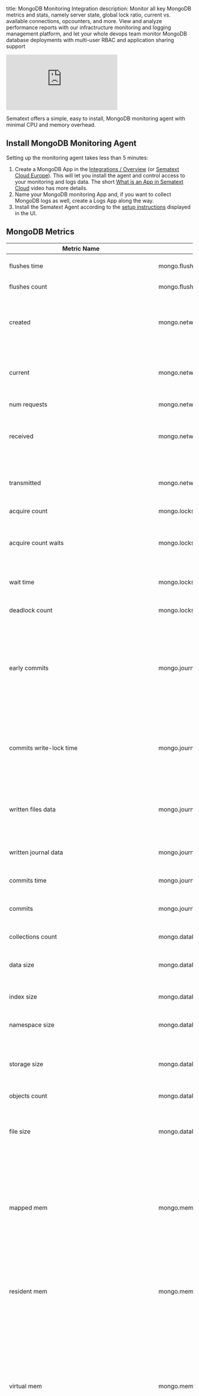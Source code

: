 title: MongoDB Monitoring Integration
description: Monitor all key MongoDB metrics and stats, namely server state, global lock ratio, current vs. available connections, opcounters, and more. View and analyze performance reports with our infractructure monitoring and logging management platform, and let your whole devops team monitor MongoDB database deployments with multi-user RBAC and application sharing support

<div class="video_container">
<iframe class="video" src="https://www.youtube.com/embed/BIERrXzbiNM" frameborder="0" allowfullscreen ></iframe>
</div>

Sematext offers a simple, easy to install, MongoDB monitoring agent with minimal CPU and memory overhead.

## Install MongoDB Monitoring Agent

Setting up the monitoring agent takes less than 5 minutes:

1.  Create a MongoDB App in the  [Integrations / Overview](https://apps.sematext.com/ui/monitoring-create) (or  [Sematext Cloud Europe](https://apps.eu.sematext.com/ui/monitoring-create)). This will let you install the agent and control access to your monitoring and logs data. The short  [What is an App in Sematext Cloud](https://www.youtube.com/watch?v=tr_qxdr8dvk&index=14&list=plt_fd32ofypflbfzz_hiafnqjdltth1ns) video has more details.
2.  Name your MongoDB monitoring App and, if you want to collect MongoDB logs as well, create a Logs App along the way.
3.  Install the Sematext Agent according to the  [setup instructions](https://apps.sematext.com/ui/howto/MongoDB/overview) displayed in the UI.

## MongoDB Metrics

Metric Name | Key | Agg | Type | Description
--- | --- | --- | --- | ---
flushes time | mongo.flushes.time | Sum | Long | Time spend in flushes during the collection interval
flushes count | mongo.flushes | Sum | Long | Flushes in collection interval
created | mongo.network.connections.total | Sum | Long | Created provides a count of all incoming connections created to the server. This number includes connections that have since closed.
current | mongo.network.connections | Avg | Double | The value of current corresponds to the number of connections to the database server from clients.
num requests | mongo.network.requests | Sum | Long | Number of network requests
received | mongo.network.transfer.rx.rate | Sum | Long | The value of 'received' reflects the amount of network traffic, in bytes, received by this database.
transmitted | mongo.network.transfer.tx.rate | Sum | Long | The value of 'transmitted' reflects the amount of network traffic, in bytes, sent by this database.
acquire count | mongo.locks | Sum | Long | Lock count
acquire count waits | mongo.locks.wait | Sum | Long | Number of times the acquireCount lock acquisitions encountered waits because the locks were held in a conflicting mode.
wait time | mongo.locks.acquiring.time.microsec | Sum | Long | Cumulative wait time for the lock acquisitions.
deadlock count | mongo.locks.deadlock | Sum | Long | Number of times the lock acquisitions encountered deadlocks.
early commits | mongo.journal.commits.early | Sum | Long | Number of times MongoDB requested a commit before the scheduled journal group commit interval. Use this value to ensure that your journal group commit intervalis not too long for your deployment.
commits write-lock time | mongo.journal.commits.locked.time | Sum | Long | Amount of time spent for commits that occurred while a write lock was held. Commits in a write lock indicate a MongoDB node under a heavy write load and call for further diagnosis.
written files data | mongo.journal.data.written | Sum | Long | Amount of data written from journal to the data files during the last journal group commit interval.
written journal data | mongo.journal.data | Sum | Long | Amount of data written to journal during the last journal group commit interval.
commits time | mongo.journal.commits.time | Sum | Long | Amount of time spent for commits.
commits | mongo.journal.commits | Sum | Long | Number of transactions written to the journal during the last journal group commit interval.
collections count | mongo.database.collections | Avg | Long | Count of collections/tables
data size | mongo.database.data.size | Avg | Long | The total size in bytes of the data held in this database including the padding factor.
index size | mongo.database.index.size | Avg | Long | The total size in bytes of all indexes created on this database.
namespace size | mongo.database.namespace.size | Avg | Long | The total size of the namespace files (i.e. that end with .ns) for this database.
storage size | mongo.database.storage.size | Avg | Long | The total amount of space in bytes allocated to collections in this database for document storage.
objects count | mongo.database.objects | Avg | Long | Count of objects in db
file size | mongo.database.file.size | Avg | Long | The total size in bytes of the data files that hold the database. This value includes preallocated space and the padding factor.
mapped mem | mongo.memory.mapped | Avg | Long | The value of mapped provides the amount of mapped memory, in megabytes (MB), by the database. Because MongoDB uses memory-mapped files, this value is likely to be to be roughly equivalent to the total size of your database or databases.
resident mem | mongo.memory.resident | Avg | Long | The value of resident is roughly equivalent to the amount of RAM, in megabytes (MB), currently used by the database process. In normal use this value tends to grow.
virtual mem | mongo.memory.virtual | Avg | Long | Virtual displays the quantity, in megabytes (MB), of virtual memory used by the mongod process. With journaling enabled, the value of virtual is at least twice the value of mapped. If virtual value is significantly larger than mapped (e.g. 3 or more times), this may indicate a memory leak.
mapped mem with journal | mongo.memory.mapped.withjournal | Avg | Long | mappedWithJournal provides the amount of mapped memory, in megabytes (MB), including the memory used for journaling. This value will always be twice the value of mapped. This field is only included if journaling is enabled.
inserted | mongo.documents.inserted | Sum | Long | Number of inserted documents.
returned | mongo.documents.returned | Sum | Long | Total number of documents returned by queries.
updated | mongo.documents.updated | Sum | Long | Number of updated documents.
deleted | mongo.documents.deleted | Sum | Long | Number of deleted documents.
query | mongo.ops.query | Sum | Long | Query operations
commands | mongo.ops.command | Sum | Long | Commands
query | mongo.replica.ops.query | Sum | Long | Query operations
insert | mongo.ops.insert | Sum | Long | Insert operations
insert | mongo.replica.ops.insert | Sum | Long | Insert operations
update | mongo.replica.ops.update | Sum | Long | Update operations
failed | mongo.commands.failed | Sum | Long | Failed commands / operations (all DB commands/functions)
delete | mongo.replica.ops.delete | Sum | Long | Delete operations
commands | mongo.replica.ops.command | Sum | Long | Commands
update | mongo.ops.update | Sum | Long | Update operations
delete | mongo.ops.delete | Sum | Long | Delete operations
getmore | mongo.ops.getmore | Sum | Long | Getmore operations
getmore | mongo.replica.ops.getmore | Sum | Long | Getmore operations
mongo.active_reads | mongo.active_reads | Avg | long |
mongo.active_writes | mongo.active_writes | Avg | long |
mongo.aggregate_command_failed | mongo.aggregate_command_failed | Avg | long |
mongo.aggregate_command_total | mongo.aggregate_command_total | Avg | long |
mongo.assert_msg | mongo.assert_msg | Avg | long |
mongo.assert_regular | mongo.assert_regular | Avg | long |
mongo.assert_rollovers | mongo.assert_rollovers | Avg | long |
mongo.assert_user | mongo.assert_user | Avg | long |
mongo.assert_warning | mongo.assert_warning | Avg | long |
mongo.available_reads | mongo.available_reads | Avg | long |
mongo.available_writes | mongo.available_writes | Avg | long |
mongo.commands.failed | mongo.commands.failed | Avg | long |
mongo.commands.total | mongo.commands.total | Avg | long |
mongo.commands_per_sec | mongo.commands_per_sec | Avg | long |
mongo.connections_available | mongo.connections_available | Avg | long |
mongo.cursor_no_timeout | mongo.cursor_no_timeout | Avg | long |
mongo.cursor_no_timeout_count | mongo.cursor_no_timeout_count | Avg | long |
mongo.cursor_pinned | mongo.cursor_pinned | Avg | long |
mongo.cursor_pinned_count | mongo.cursor_pinned_count | Avg | long |
mongo.cursor_timed_out | mongo.cursor_timed_out | Avg | long |
mongo.cursor_timed_out_count | mongo.cursor_timed_out_count | Avg | long |
mongo.cursor_total | mongo.cursor_total | Avg | long |
mongo.cursor_total_count | mongo.cursor_total_count | Avg | long |
mongo.delete_command_failed | mongo.delete_command_failed | Avg | long |
mongo.delete_command_total | mongo.delete_command_total | Avg | long |
mongo.deletes | mongo.deletes | Avg | long |
mongo.deletes_per_sec | mongo.deletes_per_sec | Avg | long |
mongo.distinct_command_failed | mongo.distinct_command_failed | Avg | long |
mongo.distinct_command_total | mongo.distinct_command_total | Avg | long |
mongo.find_and_modify_command_failed | mongo.find_and_modify_command_failed | Avg | long |
mongo.find_and_modify_command_total | mongo.find_and_modify_command_total | Avg | long |
mongo.find_command_failed | mongo.find_command_failed | Avg | long |
mongo.find_command_total | mongo.find_command_total | Avg | long |
mongo.flushes_per_sec | mongo.flushes_per_sec | Avg | long |
mongo.get_more_command_failed | mongo.get_more_command_failed | Avg | long |
mongo.get_more_command_total | mongo.get_more_command_total | Avg | long |
mongo.getmores_per_sec | mongo.getmores_per_sec | Avg | long |
mongo.insert_command_failed | mongo.insert_command_failed | Avg | long |
mongo.insert_command_total | mongo.insert_command_total | Avg | long |
mongo.inserts_per_sec | mongo.inserts_per_sec | Avg | long |
mongo.jumbo_chunks | mongo.jumbo_chunks | Avg | long |
mongo.latency_commands | mongo.latency_commands | Avg | long |
mongo.latency_commands_count | mongo.latency_commands_count | Avg | long |
mongo.latency_reads | mongo.latency_reads | Avg | long |
mongo.latency_reads_count | mongo.latency_reads_count | Avg | long |
mongo.latency_writes | mongo.latency_writes | Avg | long |
mongo.latency_writes_count | mongo.latency_writes_count | Avg | long |
mongo.net_in_bytes_count | mongo.net_in_bytes_count | Avg | long |
mongo.net_out_bytes_count | mongo.net_out_bytes_count | Avg | long |
mongo.open_connections | mongo.open_connections | Avg | long |
mongo.operation_scan_and_order | mongo.operation_scan_and_order | Avg | long |
mongo.operation_write_conflicts | mongo.operation_write_conflicts | Avg | long |
mongo.page_faults | mongo.page_faults | Avg | long |
mongo.percent_cache_dirty | mongo.percent_cache_dirty | Avg | double |
mongo.percent_cache_used | mongo.percent_cache_used | Avg | double |
mongo.queries_per_sec | mongo.queries_per_sec | Avg | long |
mongo.queued_reads | mongo.queued_reads | Avg | long |
mongo.queued_writes | mongo.queued_writes | Avg | long |
mongo.repl_apply_batches_num | mongo.repl_apply_batches_num | Avg | long |
mongo.repl_apply_batches_total_millis | mongo.repl_apply_batches_total_millis | Avg | long |
mongo.repl_apply_ops | mongo.repl_apply_ops | Avg | long |
mongo.repl_buffer_count | mongo.repl_buffer_count | Avg | long |
mongo.repl_buffer_size_bytes | mongo.repl_buffer_size_bytes | Avg | long |
mongo.repl_commands_per_sec | mongo.repl_commands_per_sec | Avg | long |
mongo.repl_deletes_per_sec | mongo.repl_deletes_per_sec | Avg | long |
mongo.repl_executor_pool_in_progress_count | mongo.repl_executor_pool_in_progress_count | Avg | long |
mongo.repl_executor_queues_network_in_progress | mongo.repl_executor_queues_network_in_progress | Avg | long |
mongo.repl_executor_queues_sleepers | mongo.repl_executor_queues_sleepers | Avg | long |
mongo.repl_executor_unsignaled_events | mongo.repl_executor_unsignaled_events | Avg | long |
mongo.repl_getmores_per_sec | mongo.repl_getmores_per_sec | Avg | long |
mongo.repl_inserts_per_sec | mongo.repl_inserts_per_sec | Avg | long |
mongo.repl_lag | mongo.repl_lag | Avg | long |
mongo.repl_network_bytes | mongo.repl_network_bytes | Avg | long |
mongo.repl_network_getmores_num | mongo.repl_network_getmores_num | Avg | long |
mongo.repl_network_getmores_total_millis | mongo.repl_network_getmores_total_millis | Avg | long |
mongo.repl_network_ops | mongo.repl_network_ops | Avg | long |
mongo.repl_oplog_window_sec | mongo.repl_oplog_window_sec | Avg | long |
mongo.repl_queries_per_sec | mongo.repl_queries_per_sec | Avg | long |
mongo.repl_state | mongo.repl_state | Avg | long |
mongo.repl_updates_per_sec | mongo.repl_updates_per_sec | Avg | long |
mongo.storage_freelist_search_bucket_exhausted | mongo.storage_freelist_search_bucket_exhausted | Avg | long |
mongo.storage_freelist_search_requests | mongo.storage_freelist_search_requests | Avg | long |
mongo.storage_freelist_search_scanned | mongo.storage_freelist_search_scanned | Avg | long |
mongo.tcmalloc_central_cache_free_bytes | mongo.tcmalloc_central_cache_free_bytes | Avg | long |
mongo.tcmalloc_current_allocated_bytes | mongo.tcmalloc_current_allocated_bytes | Avg | long |
mongo.tcmalloc_current_total_thread_cache_bytes | mongo.tcmalloc_current_total_thread_cache_bytes | Avg | long |
mongo.tcmalloc_heap_size | mongo.tcmalloc_heap_size | Avg | long |
mongo.tcmalloc_max_total_thread_cache_bytes | mongo.tcmalloc_max_total_thread_cache_bytes | Avg | long |
mongo.tcmalloc_pageheap_commit_count | mongo.tcmalloc_pageheap_commit_count | Avg | long |
mongo.tcmalloc_pageheap_committed_bytes | mongo.tcmalloc_pageheap_committed_bytes | Avg | long |
mongo.tcmalloc_pageheap_decommit_count | mongo.tcmalloc_pageheap_decommit_count | Avg | long |
mongo.tcmalloc_pageheap_free_bytes | mongo.tcmalloc_pageheap_free_bytes | Avg | long |
mongo.tcmalloc_pageheap_reserve_count | mongo.tcmalloc_pageheap_reserve_count | Avg | long |
mongo.tcmalloc_pageheap_scavenge_count | mongo.tcmalloc_pageheap_scavenge_count | Avg | long |
mongo.tcmalloc_pageheap_total_commit_bytes | mongo.tcmalloc_pageheap_total_commit_bytes | Avg | long |
mongo.tcmalloc_pageheap_total_decommit_bytes | mongo.tcmalloc_pageheap_total_decommit_bytes | Avg | long |
mongo.tcmalloc_pageheap_total_reserve_bytes | mongo.tcmalloc_pageheap_total_reserve_bytes | Avg | long |
mongo.tcmalloc_pageheap_unmapped_bytes | mongo.tcmalloc_pageheap_unmapped_bytes | Avg | long |
mongo.tcmalloc_spinlock_total_delay_ns | mongo.tcmalloc_spinlock_total_delay_ns | Avg | long |
mongo.tcmalloc_thread_cache_free_bytes | mongo.tcmalloc_thread_cache_free_bytes | Avg | long |
mongo.tcmalloc_total_free_bytes | mongo.tcmalloc_total_free_bytes | Avg | long |
mongo.tcmalloc_transfer_cache_free_bytes | mongo.tcmalloc_transfer_cache_free_bytes | Avg | long |
mongo.total_available | mongo.total_available | Avg | long |
mongo.total_created | mongo.total_created | Avg | long |
mongo.total_docs_scanned | mongo.total_docs_scanned | Avg | long |
mongo.total_in_use | mongo.total_in_use | Avg | long |
mongo.total_keys_scanned | mongo.total_keys_scanned | Avg | long |
mongo.total_refreshing | mongo.total_refreshing | Avg | long |
mongo.total_tickets_reads | mongo.total_tickets_reads | Avg | long |
mongo.total_tickets_writes | mongo.total_tickets_writes | Avg | long |
mongo.ttl_deletes | mongo.ttl_deletes | Avg | long |
mongo.ttl_deletes_per_sec | mongo.ttl_deletes_per_sec | Avg | long |
mongo.ttl_passes | mongo.ttl_passes | Avg | long |
mongo.ttl_passes_per_sec | mongo.ttl_passes_per_sec | Avg | long |
mongo.update_command_failed | mongo.update_command_failed | Avg | long |
mongo.update_command_total | mongo.update_command_total | Avg | long |
mongo.updates_per_sec | mongo.updates_per_sec | Avg | long |
mongo.uptime_ns | mongo.uptime_ns | Avg | long |
mongo.wtcache_app_threads_page_read_count | mongo.wtcache_app_threads_page_read_count | Avg | long |
mongo.wtcache_app_threads_page_read_time | mongo.wtcache_app_threads_page_read_time | Avg | long |
mongo.wtcache_app_threads_page_write_count | mongo.wtcache_app_threads_page_write_count | Avg | long |
mongo.wtcache_bytes_read_into | mongo.wtcache_bytes_read_into | Avg | long |
mongo.wtcache_bytes_written_from | mongo.wtcache_bytes_written_from | Avg | long |
mongo.wtcache_current_bytes | mongo.wtcache_current_bytes | Avg | long |
mongo.wtcache_internal_pages_evicted | mongo.wtcache_internal_pages_evicted | Avg | long |
mongo.wtcache_max_bytes_configured | mongo.wtcache_max_bytes_configured | Avg | long |
mongo.wtcache_modified_pages_evicted | mongo.wtcache_modified_pages_evicted | Avg | long |
mongo.wtcache_pages_evicted_by_app_thread | mongo.wtcache_pages_evicted_by_app_thread | Avg | long |
mongo.wtcache_pages_queued_for_eviction | mongo.wtcache_pages_queued_for_eviction | Avg | long |
mongo.wtcache_pages_read_into | mongo.wtcache_pages_read_into | Avg | long |
mongo.wtcache_pages_requested_from | mongo.wtcache_pages_requested_from | Avg | long |
mongo.wtcache_pages_written_from | mongo.wtcache_pages_written_from | Avg | long |
mongo.wtcache_server_evicting_pages | mongo.wtcache_server_evicting_pages | Avg | long |
mongo.wtcache_tracked_dirty_bytes | mongo.wtcache_tracked_dirty_bytes | Avg | long |
mongo.wtcache_unmodified_pages_evicted | mongo.wtcache_unmodified_pages_evicted | Avg | long |
mongo.wtcache_worker_thread_evictingpages | mongo.wtcache_worker_thread_evictingpages | Avg | long |
mongo.mongodb_col_stats.avg_obj_size | mongo.mongodb_col_stats.avg_obj_size | Avg | double |
mongo.mongodb_col_stats.count | mongo.mongodb_col_stats.count | Avg | long |
mongo.mongodb_col_stats.ok | mongo.mongodb_col_stats.ok | Avg | long |
mongo.mongodb_col_stats.size | mongo.mongodb_col_stats.size | Avg | long |
mongo.mongodb_col_stats.storage_size | mongo.mongodb_col_stats.storage_size | Avg | long |
mongo.mongodb_col_stats.total_index_size | mongo.mongodb_col_stats.total_index_size | Avg | long |
mongo.mongodb_col_stats.avg_obj_size | mongo.mongodb_col_stats.avg_obj_size | Avg | double |
mongo.mongodb_col_stats.count | mongo.mongodb_col_stats.count | Avg | long |
mongo.mongodb_col_stats.ok | mongo.mongodb_col_stats.ok | Avg | long |
mongo.mongodb_col_stats.size | mongo.mongodb_col_stats.size | Avg | long |
mongo.mongodb_col_stats.storage_size | mongo.mongodb_col_stats.storage_size | Avg | long |
mongo.mongodb_col_stats.total_index_size | mongo.mongodb_col_stats.total_index_size | Avg | long |
mongo.mongodb_shard_stats.in_use | mongo.mongodb_shard_stats.in_use | Avg | long |
mongo.mongodb_shard_stats.available | mongo.mongodb_shard_stats.available | Avg | long |
mongo.mongodb_shard_stats.available | mongo.mongodb_shard_stats.available | Avg | long |
mongo.mongodb_shard_stats.refreshing | mongo.mongodb_shard_stats.refreshing | Avg | long |

## Troubleshooting

If you are having issues with Sematext Monitoring, i.e. not seeing Apache metrics, see
[How do I create the diagnostics package](/monitoring/spm-faq/#how-do-i-create-the-diagnostics-package).

For more troubleshooting information please look at [Troubleshooting](/monitoring/spm-faq/#troubleshooting) section.
